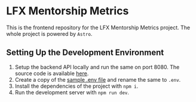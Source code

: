 # LFX Mentorship Metrics

This is the frontend repository for the LFX Mentorship Metrics project. The whole project is powered by `Astro`.

## Setting Up the Development Environment

1. Setup the backend API locally and run the same on port 8080. The source code is available [here](https://github.com/EshaanAgg/LFXMM-Backend).
2. Create a copy of the [sample .env file](./.env.sample) and rename the same to `.env`.
3. Install the dependencies of the project with `npm i`.
4. Run the development server with `npm run dev`.
